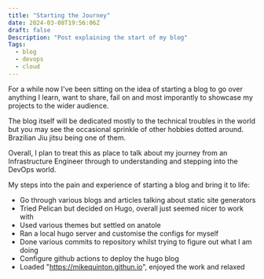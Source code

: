 ```yaml
---
title: "Starting the Journey"
date: 2024-03-08T19:56:06Z
draft: false
Description: "Post explaining the start of my blog"
Tags:
  - blog
  - devops
  - cloud
---
```


For a while now I've been sitting on the idea of starting a blog to go over anything I learn, want to share, fail on and most imporantly to showcase my projects to the wider audience.

The blog itself will be dedicated mostly to the technical troubles in the world but you may see the occasional sprinkle of other hobbies dotted around. Brazilian Jiu jitsu being one of them.

Overall, I plan to treat this as place to talk about my journey from an Infrastructure Engineer through to understanding and stepping into the DevOps world.

My steps into the pain and experience of starting a blog and bring it to life:

- Go through various blogs and articles talking about static site generators
- Tried Pelican but decided on Hugo, overall just seemed nicer to work with
- Used various themes but settled on anatole
- Ran a local hugo server and customise the configs for myself
- Done various commits to repository whilst trying to figure out what I am doing
- Configure github actions to deploy the hugo blog
- Loaded "https://mikequinton.githun.io", enjoyed the work and relaxed